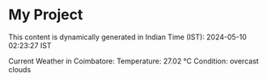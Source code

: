 # My Project

This content is dynamically generated in Indian Time (IST): 2024-05-10 02:23:27 IST


Current Weather in Coimbatore:
Temperature: 27.02 °C
Condition: overcast clouds
